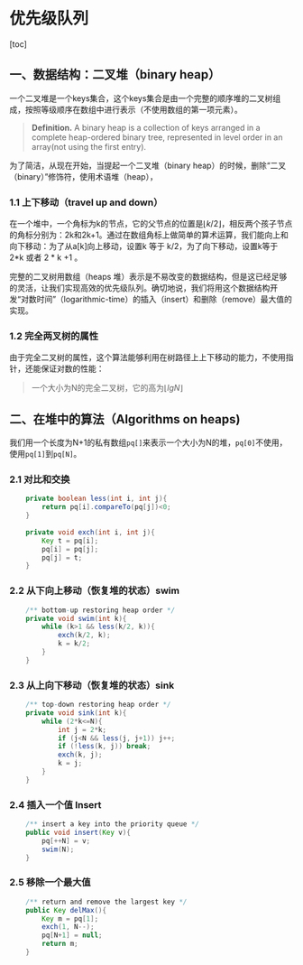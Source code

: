 # 优先级队列

[toc]

## 一、数据结构：二叉堆（binary heap）

一个二叉堆是一个keys集合，这个keys集合是由一个完整的顺序堆的二叉树组成，按照等级顺序在数组中进行表示（不使用数组的第一项元素）。

> **Definition.** A binary heap is a collection of keys arranged in a complete heap-ordered binary tree, represented in level order in an array(not using the first entry).

为了简洁，从现在开始，当提起一个二叉堆（binary heap）的时候，删除“二叉（binary）”修饰符，使用术语堆（heap），

### 1.1 上下移动（travel up and down）

在一个堆中，一个角标为k的节点，它的父节点的位置是$\lfloor k/2 \rfloor$，相反两个孩子节点的角标分别为：2k和2k+1。通过在数组角标上做简单的算术运算，我们能向上和向下移动：为了从a[k]向上移动，设置k 等于 k/2，为了向下移动，设置k等于 2*k 或者 2 * k +1  。

完整的二叉树用数组（heaps 堆）表示是不易改变的数据结构，但是这已经足够的灵活，让我们实现高效的优先级队列。确切地说，我们将用这个数据结构开发“对数时间”（logarithmic-time）的插入（insert）和删除（remove）最大值的实现。

### 1.2 完全两叉树的属性

由于完全二叉树的属性，这个算法能够利用在树路径上上下移动的能力，不使用指针，还能保证对数的性能：

> 一个大小为N的完全二叉树，它的高为$\lfloor lgN \rfloor$

## 二、在堆中的算法（Algorithms  on heaps)

我们用一个长度为N+1的私有数组`pq[]`来表示一个大小为N的堆，`pq[0]`不使用，使用`pq[1]`到`pq[N]`。

### 2.1 对比和交换

```java
    private boolean less(int i, int j){
        return pq[i].compareTo(pq[j])<0;
    }
    
    private void exch(int i, int j){
        Key t = pq[i];
        pq[i] = pq[j];
        pq[j] = t;
    }
```

### 2.2  从下向上移动（恢复堆的状态）swim

```java
    /** bottom-up restoring heap order */
    private void swim(int k){
        while (k>1 && less(k/2, k)){
            exch(k/2, k);
            k = k/2;
        }
    }
```

### 2.3 从上向下移动（恢复堆的状态）sink

```java
    /** top-down restoring heap order */
    private void sink(int k){
        while (2*k<=N){
            int j = 2*k;
            if (j<N && less(j, j+1)) j++;
            if (!less(k, j)) break;
            exch(k, j);
            k = j;
        }
    } 
```

### 2.4 插入一个值 Insert

```java
    /** insert a key into the priority queue */
    public void insert(Key v){
        pq[++N] = v;
        swim(N);
    }
```

### 2.5 移除一个最大值

```java
    /** return and remove the largest key */
    public Key delMax(){
        Key m = pq[1];
        exch(1, N--);
        pq[N+1] = null;
        return m;
    }
```



